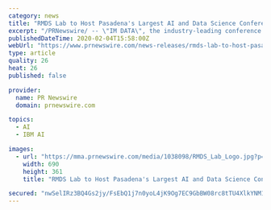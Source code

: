 ```yaml
---
category: news
title: "RMDS Lab to Host Pasadena's Largest AI and Data Science Conference on November 2nd and 3rd, 2020"
excerpt: "/PRNewswire/ -- \"IM DATA\", the industry-leading conference focused on innovative and impactful data science hosted by Research Method and Data Science"
publishedDateTime: 2020-02-04T15:58:00Z
webUrl: "https://www.prnewswire.com/news-releases/rmds-lab-to-host-pasadenas-largest-ai-and-data-science-conference-on-november-2nd-and-3rd-2020-300998747.html"
type: article
quality: 26
heat: 26
published: false

provider:
  name: PR Newswire
  domain: prnewswire.com

topics:
  - AI
  - IBM AI

images:
  - url: "https://mma.prnewswire.com/media/1038098/RMDS_Lab_Logo.jpg?p=facebook"
    width: 690
    height: 361
    title: "RMDS Lab to Host Pasadena's Largest AI and Data Science Conference on November 2nd and 3rd, 2020"

secured: "nwSelIRz3BQ4Gs2jy/FsEbQ1j7n0yoL4jK9Og7EC9GbBW08rc8tTU4XlkYNM1HwlWDdoeWv/Jt0NaVN7V8yXue0+TFCy44cNKby8QQvOETMIbSWfAfHElQLZwIQcFagYVzidv2pzxwdze4+Vd5P2PN7ZNsSPrAO2Z6J+ewp89CA5l3Twn42IMERLYO5pqV0t6SVmCmdgqlZdK66ZczZcsENQTJfl9Bg9pZxkE15rUzi6NrI2zzWzYZW28KkxxNcAb7bqE+AoNtt3LC8fqaKPImS7f3Nkb4oTzRis6x2uk75obaHwlDWxsfd1vkvrTQKC;54SxoryLoJ7CshQd8SJlcw=="
---
```


